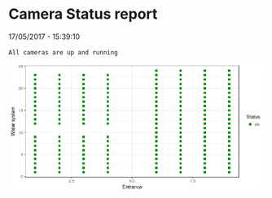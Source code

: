 Camera Status report
================
17/05/2017 - 15:39:10

    All cameras are up and running

![](camreport_files/figure-markdown_github/unnamed-chunk-2-1.png)
